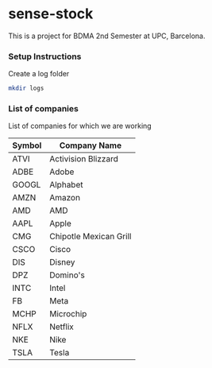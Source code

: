 # sense-stock
This is a project for BDMA 2nd Semester at UPC, Barcelona.

### Setup Instructions
Create a log folder
```bash
mkdir logs
```

### List of companies
List of companies for which we are working

| Symbol | Company Name           |
|-------|------------------------|
| ATVI  | Activision Blizzard    |
| ADBE  | Adobe                  |
| GOOGL | Alphabet               |
| AMZN	 | Amazon                 |
| AMD 	 | AMD                    |
| AAPL  | Apple                  |
| CMG   | Chipotle Mexican Grill |
| CSCO  | Cisco                  |
| DIS 	 | Disney                 |
| DPZ 	 | Domino's               |
| INTC	 | Intel                  |
| FB    | Meta                   |
| MCHP  | Microchip              |
| NFLX  | Netflix                |
| NKE   | Nike                   |
| TSLA  | Tesla                  |

